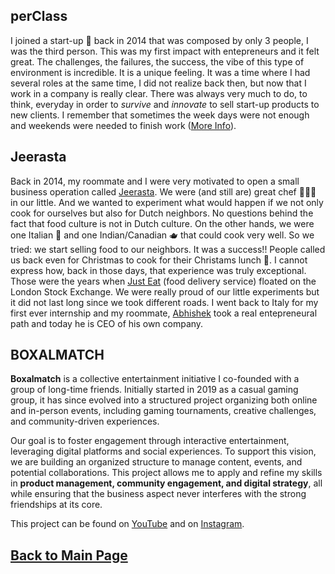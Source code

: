 
## perClass

I joined a start-up 🎯 back in 2014 that was composed by only 3 people, I was the third person. This was my first impact with entepreneurs and it felt great. The challenges, the failures, the success, the vibe of this type of environment is incredible. It is a unique feeling. It was a time where I had several roles at the same time, I did not realize back then, but now that I work in a company is really clear. There was always very much to do, to think, everyday in order to _survive_ and _innovate_ to sell start-up products to new clients. I remember that sometimes the week days were not enough and weekends were needed to finish work ([More Info](https://teoka.github.io/career/work.html)). 

## Jeerasta

Back in 2014, my roommate and I were very motivated to open a small business operation called [Jeerasta](https://www.youtube.com/@jeerasta5220). We were (and still are) great chef 🧑🏻‍🍳 in our little. And we wanted to experiment what would happen if we not only cook for ourselves but also for Dutch neighbors. No questions behind the fact that food culture is not in Dutch culture. On the other hands, we were one Italian 🍕 and one Indian/Canadian 🫖 that could cook very well. So we tried: we start selling food to our neighbors. It was a success!! People called us back even for Christmas to cook for their Christams lunch 🎄. I cannot express how, back in those days, that experience was truly exceptional. Those were the years when [Just Eat](https://en.wikipedia.org/wiki/Just_Eat) (food delivery service) floated on the London Stock Exchange. We were really proud of our little experiments but it did not last long since we took different roads. I went back to Italy for my first ever internship and my roommate, [Abhishek](https://www.linkedin.com/in/abhisheksen/) took a real entepreneural path and today he is CEO of his own company.



## BOXALMATCH

**Boxalmatch** is a collective entertainment initiative I co-founded with a group of long-time friends. Initially started in 2019 as a casual gaming group, it has since evolved into a structured project organizing both online and in-person events, including gaming tournaments, creative challenges, and community-driven experiences.  

Our goal is to foster engagement through interactive entertainment, leveraging digital platforms and social experiences. To support this vision, we are building an organized structure to manage content, events, and potential collaborations. This project allows me to apply and refine my skills in **product management, community engagement, and digital strategy**, all while ensuring that the business aspect never interferes with the strong friendships at its core.

This project can be found on [YouTube](https://www.youtube.com/@BOXALMATCH) and on [Instagram](https://www.instagram.com/boxalmatch/).

## [Back to Main Page](https://teoka.github.io)

